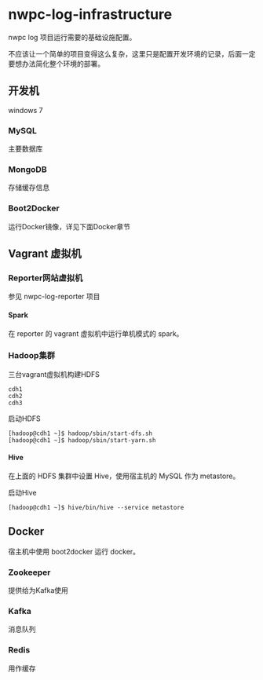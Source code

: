 # nwpc-log-infrastructure

nwpc log 项目运行需要的基础设施配置。

不应该让一个简单的项目变得这么复杂，这里只是配置开发环境的记录，后面一定要想办法简化整个环境的部署。

## 开发机

windows 7

### MySQL

主要数据库

### MongoDB

存储缓存信息

### Boot2Docker

运行Docker镜像，详见下面Docker章节

## Vagrant 虚拟机

### Reporter网站虚拟机

参见 nwpc-log-reporter 项目

#### Spark

在 reporter 的 vagrant 虚拟机中运行单机模式的 spark。

### Hadoop集群

三台vagrant虚拟机构建HDFS

```
cdh1
cdh2
cdh3
```

启动HDFS

```
[hadoop@cdh1 ~]$ hadoop/sbin/start-dfs.sh
[hadoop@cdh1 ~]$ hadoop/sbin/start-yarn.sh
```

#### Hive

在上面的 HDFS 集群中设置 Hive，使用宿主机的 MySQL 作为 metastore。

启动Hive

```
[hadoop@cdh1 ~]$ hive/bin/hive --service metastore
```

## Docker

宿主机中使用 boot2docker 运行 docker。

### Zookeeper

提供给为Kafka使用

### Kafka

消息队列

### Redis

用作缓存